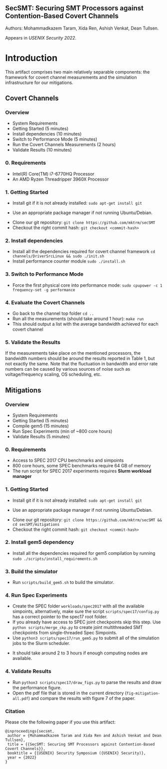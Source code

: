 ## SecSMT: Securing SMT Processors against Contention-Based Covert Channels 
Authors: Mohammadkazem Taram, Xida Ren, Ashish Venkat, Dean Tullsen. 

Appears in *USENIX Security 2022*. 



# Introduction 

This artifact comprises two main relatively separable components: the framework for covert channel measurements and the simulation infrastructure for our mitigations. 




## Covert Channels
### Overview

* System Requirements
* Getting Started (5 minutes)
* Install dependencies (10 minutes)
* Switch to Performance Mode (5 minutes)
* Run the Covert Channels Measurements (2 hours)
* Validate Results (10 minutes)



### 0. Requirements
* Intel(R) Core(TM) i7-6770HQ Processor
* An AMD Ryzen Threadripper 3960X Processor


### 1. Getting Started 
* Install git if it is not already installed: `sudo apt-get install git`
 - Use an appropriate package manager if not running Ubuntu/Debian.
* Clone our git repository: `git clone https://github.com/mktrm/secSMT`
* Checkout the right commit hash: `git checkout <commit-hash>`


### 2. Install dependencies 
* Install all the dependencies required for covert channel framework `cd channels/DriverSrcLinux && sudo ./init.sh`
* Install performance counter module `sudo ./install.sh`

### 3. Switch to Performance Mode 
* Force the first physical core into performance mode: `sudo cpupower -c 1 frequency-set -g performance`

### 4. Evaluate the Covert Channels
* Go back to the channel top folder `cd ..`
* Run all the measurements (should take around 1 hour): `make run` 
* This should output a list with the average bandwidth achieved for each covert channel


### 5. Validate the Results
If the measurements take place on the mentioned processors, the bandwidth numbers should be around the results reported in Table 1, but not exactly the same. 
Note that the fluctuation in bandwidth and error rate numbers can be caused by various sources of noise such as voltage/frequency scaling, OS scheduling, etc. 

## Mitigations


### Overview
* System Requirements
* Getting Started (5 minutes)
* Compile gem5 (15 minutes)
* Run Spec Experiments (min of ~800 core hours)
* Validate Results (5 minutes)

### 0. Requirements
* Access to SPEC 2017 CPU benchmarks and simpoints 
* 800 core hours, some SPEC benchmarks require 64 GB of memory
* The run script for SPEC 2017 experiments requires **Slurm workload manager**

### 1. Getting Started 
* Install git if it is not already installed: `sudo apt-get install git`
 - Use an appropriate package manager if not running Ubuntu/Debian.
* Clone our git repository: `git clone https://github.com/mktrm/secSMT && cd secSMT/mitigations`
* Checkout the right commit hash: `git checkout <commit-hash>`


### 2. Install gem5 dependency 
* Install all the dependencies required for gem5 compilation by running `sudo ./scripts/install_requirements.sh`

### 3. Build the simulator
* Run `scripts/build_gem5.sh` to build the simulator.

### 4. Run Spec Experiments
* Create the SPEC folder `workloads/spec2017` with all the available simpoints, alternatively, make sure the script `scripts/spec17/config.py` has a correct pointer to the spec17 root folder. 
* If you already have access to SPEC joint checkpoints skip this step. Use `python scripts/merge_ckp.py` to create joint multithreaded SMT checkpoints from single-threaded Spec Simpoints. 
* Use `python3 scripts/spec17/run_gem5.py` to submit all of the simulation jobs to the Slurm scheduler. 
 - It should take around 2 to 3 hours if enough computing nodes are available.


### 4. Validate Results
* Run `python3 scripts/spec17/draw_figs.py` to parse the results and draw the performance figure.
* Open the pdf file that is stored in the current directory (`fig-mitigation-all.pdf`) and compare the results with figure 7 of the paper.




### Citation
Please cite the following paper if you use this artifact:
```
@inproceedings{secsmt,
 author = {Mohammadkazem Taram and Xida Ren and Ashish Venkat and Dean Tullsen},
 title = {{SecSMT: Securing SMT Processors against Contention-Based Covert Channels}},
 booktitle = {{USENIX} Security Symposium ({USENIX} Security)},
 year = {2022}
}
```
